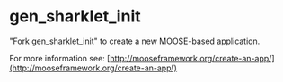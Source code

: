 gen_sharklet_init
=====

"Fork gen_sharklet_init" to create a new MOOSE-based application.

For more information see: [http://mooseframework.org/create-an-app/](http://mooseframework.org/create-an-app/)
